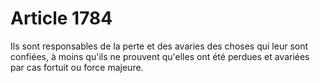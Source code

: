# Article 1784

Ils sont responsables de la perte et des avaries des choses qui leur sont confiées, à moins qu'ils ne prouvent qu'elles ont été perdues et avariées par cas fortuit ou force majeure.